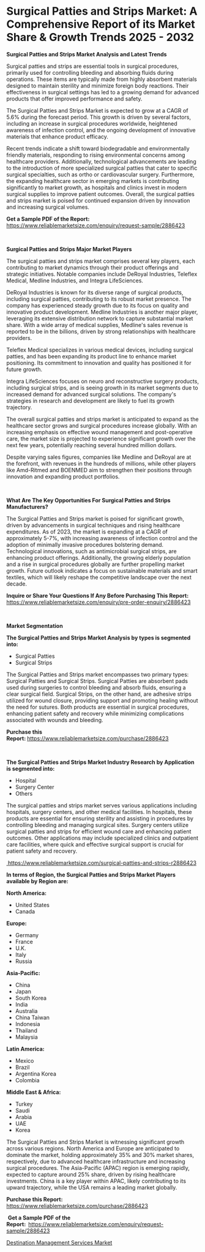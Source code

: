<p><h1>Surgical Patties and Strips Market: A Comprehensive Report of its Market Share & Growth Trends 2025 - 2032</h1></p><p><strong>Surgical Patties and Strips Market Analysis and Latest Trends</strong></p>
<p><p>Surgical patties and strips are essential tools in surgical procedures, primarily used for controlling bleeding and absorbing fluids during operations. These items are typically made from highly absorbent materials designed to maintain sterility and minimize foreign body reactions. Their effectiveness in surgical settings has led to a growing demand for advanced products that offer improved performance and safety.</p><p>The Surgical Patties and Strips Market is expected to grow at a CAGR of 5.6% during the forecast period. This growth is driven by several factors, including an increase in surgical procedures worldwide, heightened awareness of infection control, and the ongoing development of innovative materials that enhance product efficacy. </p><p>Recent trends indicate a shift toward biodegradable and environmentally friendly materials, responding to rising environmental concerns among healthcare providers. Additionally, technological advancements are leading to the introduction of more specialized surgical patties that cater to specific surgical specialties, such as ortho or cardiovascular surgery. Furthermore, the expanding healthcare sector in emerging markets is contributing significantly to market growth, as hospitals and clinics invest in modern surgical supplies to improve patient outcomes. Overall, the surgical patties and strips market is poised for continued expansion driven by innovation and increasing surgical volumes.</p></p>
<p><strong>Get a Sample PDF of the Report:&nbsp;</strong> <a href="https://www.reliablemarketsize.com/enquiry/request-sample/2886423?utm_campaign=3194&utm_medium=2&utm_source=Github&utm_content=ia&utm_term=13032025&utm_id=surgical-patties-and-strips">https://www.reliablemarketsize.com/enquiry/request-sample/2886423</a></p>
<p>&nbsp;</p>
<p><strong>Surgical Patties and Strips Major Market Players</strong></p>
<p><p>The surgical patties and strips market comprises several key players, each contributing to market dynamics through their product offerings and strategic initiatives. Notable companies include DeRoyal Industries, Teleflex Medical, Medline Industries, and Integra LifeSciences.</p><p>DeRoyal Industries is known for its diverse range of surgical products, including surgical patties, contributing to its robust market presence. The company has experienced steady growth due to its focus on quality and innovative product development. Medline Industries is another major player, leveraging its extensive distribution network to capture substantial market share. With a wide array of medical supplies, Medline's sales revenue is reported to be in the billions, driven by strong relationships with healthcare providers.</p><p>Teleflex Medical specializes in various medical devices, including surgical patties, and has been expanding its product line to enhance market positioning. Its commitment to innovation and quality has positioned it for future growth.</p><p>Integra LifeSciences focuses on neuro and reconstructive surgery products, including surgical strips, and is seeing growth in its market segments due to increased demand for advanced surgical solutions. The company's strategies in research and development are likely to fuel its growth trajectory.</p><p>The overall surgical patties and strips market is anticipated to expand as the healthcare sector grows and surgical procedures increase globally. With an increasing emphasis on effective wound management and post-operative care, the market size is projected to experience significant growth over the next few years, potentially reaching several hundred million dollars.</p><p>Despite varying sales figures, companies like Medline and DeRoyal are at the forefront, with revenues in the hundreds of millions, while other players like Amd-Ritmed and BOENMED aim to strengthen their positions through innovation and expanding product portfolios.</p></p>
<p>&nbsp;</p>
<p><strong>What Are The Key Opportunities For Surgical Patties and Strips Manufacturers?</strong></p>
<p><p>The Surgical Patties and Strips market is poised for significant growth, driven by advancements in surgical techniques and rising healthcare expenditures. As of 2023, the market is expanding at a CAGR of approximately 5-7%, with increasing awareness of infection control and the adoption of minimally invasive procedures bolstering demand. Technological innovations, such as antimicrobial surgical strips, are enhancing product offerings. Additionally, the growing elderly population and a rise in surgical procedures globally are further propelling market growth. Future outlook indicates a focus on sustainable materials and smart textiles, which will likely reshape the competitive landscape over the next decade.</p></p>
<p><strong>Inquire or Share Your Questions If Any Before Purchasing This Report:</strong> <a href="https://www.reliablemarketsize.com/enquiry/pre-order-enquiry/2886423?utm_campaign=3194&utm_medium=2&utm_source=Github&utm_content=ia&utm_term=13032025&utm_id=surgical-patties-and-strips">https://www.reliablemarketsize.com/enquiry/pre-order-enquiry/2886423</a></p>
<p>&nbsp;</p>
<p><strong>Market Segmentation</strong></p>
<p><strong>The Surgical Patties and Strips Market Analysis by types is segmented into:</strong></p>
<p><ul><li> Surgical Patties</li><li>Surgical Strips </li></ul></p>
<p><p>The Surgical Patties and Strips market encompasses two primary types: Surgical Patties and Surgical Strips. Surgical Patties are absorbent pads used during surgeries to control bleeding and absorb fluids, ensuring a clear surgical field. Surgical Strips, on the other hand, are adhesive strips utilized for wound closure, providing support and promoting healing without the need for sutures. Both products are essential in surgical procedures, enhancing patient safety and recovery while minimizing complications associated with wounds and bleeding.</p></p>
<p><strong>Purchase this Report:&nbsp;</strong><a href="https://www.reliablemarketsize.com/purchase/2886423?utm_campaign=3194&utm_medium=2&utm_source=Github&utm_content=ia&utm_term=13032025&utm_id=surgical-patties-and-strips">https://www.reliablemarketsize.com/purchase/2886423</a></p>
<p>&nbsp;</p>
<p><strong>The Surgical Patties and Strips Market Industry Research by Application is segmented into:</strong></p>
<p><ul><li> Hospital</li><li>Surgery Center</li><li>Others </li></ul></p>
<p><p>The surgical patties and strips market serves various applications including hospitals, surgery centers, and other medical facilities. In hospitals, these products are essential for ensuring sterility and assisting in procedures by controlling bleeding and managing surgical sites. Surgery centers utilize surgical patties and strips for efficient wound care and enhancing patient outcomes. Other applications may include specialized clinics and outpatient care facilities, where quick and effective surgical support is crucial for patient safety and recovery.</p></p>
<p><a href="https://www.reliablemarketsize.com/surgical-patties-and-strips-r2886423?utm_campaign=3194&utm_medium=2&utm_source=Github&utm_content=ia&utm_term=13032025&utm_id=surgical-patties-and-strips">&nbsp;https://www.reliablemarketsize.com/surgical-patties-and-strips-r2886423</a></p>
<p><strong>In terms of Region, the Surgical Patties and Strips Market Players available by Region are:</strong></p>
<p>
    <p> <strong> North America: </strong>
        <ul>
            <li>United States</li>
            <li>Canada</li>
        </ul>
        </p> 
    <p> <strong> Europe: </strong>
        <ul>
            <li>Germany</li>
            <li>France</li>
            <li>U.K.</li>
            <li>Italy</li>
            <li>Russia</li>
        </ul>
        </p> 
    <p> <strong> Asia-Pacific: </strong>
        <ul>
            <li>China</li>
            <li>Japan</li>
            <li>South Korea</li>
            <li>India</li>
            <li>Australia</li>
            <li>China Taiwan</li>
            <li>Indonesia</li>
            <li>Thailand</li>
            <li>Malaysia</li>
        </ul>
        </p> 
    <p> <strong> Latin America: </strong>
        <ul>
            <li>Mexico</li>
            <li>Brazil</li>
            <li>Argentina Korea</li>
            <li>Colombia</li>
        </ul>
        </p> 
    <p> <strong> Middle East & Africa: </strong>
        <ul>
            <li>Turkey</li>
            <li>Saudi</li>
            <li>Arabia</li>
            <li>UAE</li>
            <li>Korea</li>
        </ul>
    </p>
    </p>
<p><p>The Surgical Patties and Strips Market is witnessing significant growth across various regions. North America and Europe are anticipated to dominate the market, holding approximately 35% and 30% market shares, respectively, due to advanced healthcare infrastructure and increasing surgical procedures. The Asia-Pacific (APAC) region is emerging rapidly, expected to capture around 25% share, driven by rising healthcare investments. China is a key player within APAC, likely contributing to its upward trajectory, while the USA remains a leading market globally.</p></p>
<p><strong>Purchase this Report: </strong><a href="https://www.reliablemarketsize.com/purchase/2886423?utm_campaign=3194&utm_medium=2&utm_source=Github&utm_content=ia&utm_term=13032025&utm_id=surgical-patties-and-strips">https://www.reliablemarketsize.com/purchase/2886423</a></p>
<p>&nbsp;<strong>Get a Sample PDF of the Report:&nbsp;&nbsp;</strong><a href="https://www.reliablemarketsize.com/enquiry/request-sample/2886423?utm_campaign=3194&utm_medium=2&utm_source=Github&utm_content=ia&utm_term=13032025&utm_id=surgical-patties-and-strips">https://www.reliablemarketsize.com/enquiry/request-sample/2886423</a></p>
<p><strong></strong></p>
<p><p><a href="https://github.com/memorirummy/Market-Research-Report-List-1/blob/main/destination-management-services-market.md?utm_campaign=3194&utm_medium=2&utm_source=Github&utm_content=ia&utm_term=13032025&utm_id=surgical-patties-and-strips">Destination Management Services Market</a></p></p>
